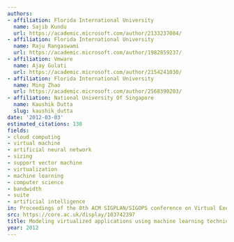 ```yaml
---
authors:
- affiliation: Florida International University
  name: Sajib Kundu
  url: https://academic.microsoft.com/author/2133237084/
- affiliation: Florida International University
  name: Raju Rangaswami
  url: https://academic.microsoft.com/author/1982859237/
- affiliation: Vmware
  name: Ajay Gulati
  url: https://academic.microsoft.com/author/2154241030/
- affiliation: Florida International University
  name: Ming Zhao
  url: https://academic.microsoft.com/author/2568390203/
- affiliation: National University Of Singapore
  name: Kaushik Dutta
  slug: kaushik_dutta
date: '2012-03-03'
estimated_citations: 138
fields:
- cloud computing
- virtual machine
- artificial neural network
- sizing
- support vector machine
- virtualization
- machine learning
- computer science
- bandwidth
- suite
- artificial intelligence
in: Proceedings of the 8th ACM SIGPLAN/SIGOPS conference on Virtual Execution Environments
src: https://core.ac.uk/display/103742397
title: Modeling virtualized applications using machine learning techniques
year: 2012
---
```

